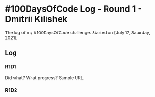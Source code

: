 # #100DaysOfCode Log - Round 1 - Dmitrii Kilishek

The log of my #100DaysOfCode challenge. Started on [July 17, Saturday, 2021].

## Log

### R1D1 
Did what? What progress? Sample URL.

### R1D2

